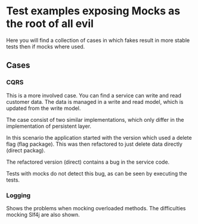 # Test examples exposing Mocks as the root of all evil

Here you will find a collection of cases in which fakes result
in more stable tests then if mocks where used.

## Cases

### CQRS

This is a more involved case. You can find a service can write 
and read customer data. The data is managed in a write and read
model, which is updated from the write model.

The case consist of two similar implementations, which only differ
in the implementation of persistent layer. 

In this scenario the application started with the version which
used a delete flag (flag package). This was then refactored to
just delete data directly (direct packag).

The refactored version (direct) contains a bug in the service 
code.

Tests with mocks do not detect this bug, as can be seen 
by executing the tests.

### Logging

Shows the problems when mocking overloaded methods. 
The difficulties mocking Slf4j are also shown.
